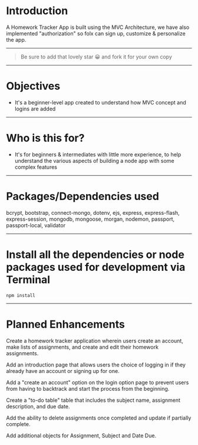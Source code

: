 # Introduction

A Homework Tracker App is built using the MVC Architecture, we have also implemented "authorization" so folx can sign up, customize & personalize the app. 

---

> Be sure to add that lovely star 😀 and fork it for your own copy

---

# Objectives

- It's a beginner-level app created to understand how MVC concept and logins are added

---

# Who is this for? 

- It's for beginners & intermediates with little more experience, to help understand the various aspects of building a node app with some complex features

---

# Packages/Dependencies used 

bcrypt, bootstrap, connect-mongo, dotenv, ejs, express, express-flash, express-session, mongodb, mongoose, morgan, nodemon, passport, passport-local, validator

---

# Install all the dependencies or node packages used for development via Terminal

`npm install` 

---

# Planned Enhancements

Create a homework tracker application wherein users create an account, make lists of assignments, and create and edit their homework assignments. 

Add an introduction page that allows users the choice of logging in if they already have an account or signing up for one.  

Add a "create an account" option on the login option page to prevent users from having to backtrack and start the process from the beginning. 

Create a "to-do table" table that includes the subject name, assignment description, and due date. 

Add the ability to delete assignments once completed and update if partially complete. 

Add additional objects for Assignment, Subject and Date Due. 


